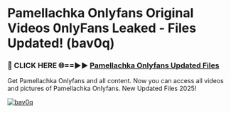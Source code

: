 # Pamellachka Onlyfans Original Videos 0nlyFans Leaked - Files Updated! (bav0q)

<h3>🔴 CLICK HERE 🌐==►► <a href="https://tinyurl.com/ehrbuxhb" rel="nofollow">Pamellachka Onlyfans Updated Files</a></h3>

Get Pamellachka Onlyfans and all content. Now you can access all videos and pictures of Pamellachka Onlyfans. New Updated Files 2025!

[![bav0q](https://i.imgur.com/lVYEuWS.gif)](https://tinyurl.com/ehrbuxhb)
